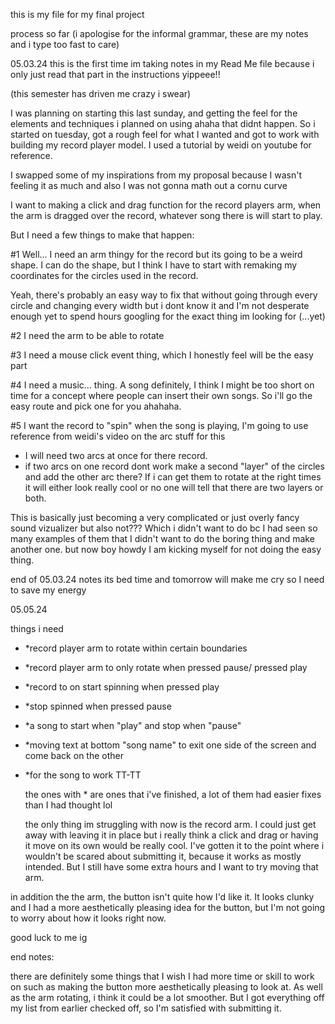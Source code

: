 this is my file for my final project


process so far
(i apologise for the informal grammar, these are my notes and i type too fast to care)

05.03.24 
this is the first time im taking notes in my Read Me file because i only just read that part in the instructions yippeee!!

(this semester has driven me crazy i swear)

I was planning on starting this last sunday, and getting the feel for the elements and techniques i planned on using 
ahaha that didnt happen. So i started on tuesday, got a rough feel for what I wanted and got to work with building my record player model. I used a tutorial by weidi on youtube for reference.

I swapped some of my inspirations from my proposal because I wasn't feeling it as much and also I was not gonna math out a cornu curve 

I want to making a click and drag function for the record players arm, when the arm is dragged over the record, whatever song there is will start to play. 

But I need a few things to make that happen:

#1 Well... I need an arm thingy for the record but its going to be a weird shape. I can do the shape, but I think I have to start with remaking my coordinates for the circles used in the record. 

Yeah, there's probably an easy way to fix that without going through every circle and changing every width but i dont know it and I'm not desperate enough yet to spend hours googling for the exact thing im looking for (...yet)

#2 I need the arm to be able to rotate

#3 I need a mouse click event thing, which I honestly feel will be the easy part 

#4 I need a music... thing. A song definitely, I think I might be too short on time for a concept  where people can insert their own songs. So i'll go the easy route and pick one for you ahahaha. 

#5 I want the record to "spin" when the song is playing, I'm going to use reference from weidi's video on the arc stuff for this 

- I will need two arcs at once for there record.
- if two arcs on one record dont work make a second "layer" of the circles and add the other arc there? If i can get them to rotate at the right times it will either look really cool or no one will tell that there are two layers or both. 

This is basically just becoming a very complicated or just overly fancy sound vizualizer but also not??? Which i didn't want to do bc I had seen so many examples of them that I didn't want to do the boring thing and make another one. but now boy howdy I am kicking myself for not doing the easy thing. 

end of 05.03.24 notes its bed time and tomorrow will make me cry so I need to save my energy 


05.05.24

things i need

- *record player arm to rotate within certain boundaries

- *record player arm to only rotate when pressed pause/ pressed play

- *record to on start spinning when pressed play

- *stop spinned when pressed pause

- *a song to start when "play" and stop when "pause"

- *moving text at bottom "song name" to exit one side of the screen and come back on the other

- *for the song to work TT-TT

  the ones with * are ones that i've finished, a lot of them had easier fixes than I had thought lol

  the only thing im struggling with now is the record arm. I could just get away with leaving it in place but i really think a click and drag or having it move on its own would be really cool. I've gotten it to the point where i wouldn't be scared about submitting it, because it works as mostly intended. But I still have some extra hours and I want to try moving that arm.

in addition the the arm, the button isn't quite how I'd like it. It looks clunky and I had a more aesthetically pleasing idea for the button, but I'm not going to worry about how it looks right now. 

good luck to me ig


end notes:

there are definitely some things that I wish I had more time or skill to work on such as making the button more aesthetically pleasing to look at. As well as the arm rotating, i think it could be a lot smoother. But I got everything off my list from earlier checked off, so I'm satisfied with submitting it. 







